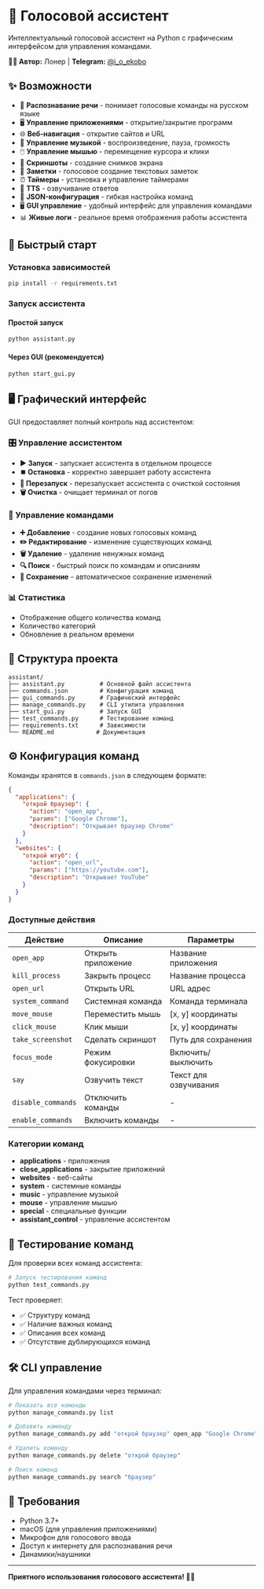 # 🎤 Голосовой ассистент

Интеллектуальный голосовой ассистент на Python с графическим интерфейсом для управления командами.

**👨‍💻 Автор:** Лонер | **Telegram:** [@i_o_ekobo](https://t.me/i_o_ekobo)

## ✨ Возможности

- 🎯 **Распознавание речи** - понимает голосовые команды на русском языке
- 🖥️ **Управление приложениями** - открытие/закрытие программ
- 🌐 **Веб-навигация** - открытие сайтов и URL
- 🎵 **Управление музыкой** - воспроизведение, пауза, громкость
- 🖱️ **Управление мышью** - перемещение курсора и клики
- 📸 **Скриншоты** - создание снимков экрана
- 📝 **Заметки** - голосовое создание текстовых заметок
- ⏰ **Таймеры** - установка и управление таймерами
- 🎤 **TTS** - озвучивание ответов
- 🔧 **JSON-конфигурация** - гибкая настройка команд
- 🖥️ **GUI управление** - удобный интерфейс для управления командами
- 📊 **Живые логи** - реальное время отображения работы ассистента

## 🚀 Быстрый старт

### Установка зависимостей

```bash
pip install -r requirements.txt
```

### Запуск ассистента

#### Простой запуск
```bash
python assistant.py
```

#### Через GUI (рекомендуется)
```bash
python start_gui.py
```

## 🖥️ Графический интерфейс

GUI предоставляет полный контроль над ассистентом:

### 🎛️ Управление ассистентом
- **▶️ Запуск** - запускает ассистента в отдельном процессе
- **⏹️ Остановка** - корректно завершает работу ассистента
- **🔄 Перезапуск** - перезапускает ассистента с очисткой состояния
- **🗑️ Очистка** - очищает терминал от логов

### 📝 Управление командами
- **➕ Добавление** - создание новых голосовых команд
- **✏️ Редактирование** - изменение существующих команд
- **🗑️ Удаление** - удаление ненужных команд
- **🔍 Поиск** - быстрый поиск по командам и описаниям
- **💾 Сохранение** - автоматическое сохранение изменений

### 📊 Статистика
- Отображение общего количества команд
- Количество категорий
- Обновление в реальном времени

## 📁 Структура проекта

```
assistant/
├── assistant.py          # Основной файл ассистента
├── commands.json         # Конфигурация команд
├── gui_commands.py       # Графический интерфейс
├── manage_commands.py    # CLI утилита управления
├── start_gui.py          # Запуск GUI
├── test_commands.py      # Тестирование команд
├── requirements.txt      # Зависимости
└── README.md            # Документация
```

## ⚙️ Конфигурация команд

Команды хранятся в `commands.json` в следующем формате:

```json
{
  "applications": {
    "открой браузер": {
      "action": "open_app",
      "params": ["Google Chrome"],
      "description": "Открывает браузер Chrome"
    }
  },
  "websites": {
    "открой ютуб": {
      "action": "open_url",
      "params": ["https://youtube.com"],
      "description": "Открывает YouTube"
    }
  }
}
```

### Доступные действия

| Действие | Описание | Параметры |
|----------|----------|-----------|
| `open_app` | Открыть приложение | Название приложения |
| `kill_process` | Закрыть процесс | Название процесса |
| `open_url` | Открыть URL | URL адрес |
| `system_command` | Системная команда | Команда терминала |
| `move_mouse` | Переместить мышь | [x, y] координаты |
| `click_mouse` | Клик мыши | [x, y] координаты |
| `take_screenshot` | Сделать скриншот | Путь для сохранения |
| `focus_mode` | Режим фокусировки | Включить/выключить |
| `say` | Озвучить текст | Текст для озвучивания |
| `disable_commands` | Отключить команды | - |
| `enable_commands` | Включить команды | - |

### Категории команд

- **applications** - приложения
- **close_applications** - закрытие приложений
- **websites** - веб-сайты
- **system** - системные команды
- **music** - управление музыкой
- **mouse** - управление мышью
- **special** - специальные функции
- **assistant_control** - управление ассистентом

## 🧪 Тестирование команд

Для проверки всех команд ассистента:

```bash
# Запуск тестирования команд
python test_commands.py
```

Тест проверяет:
- ✅ Структуру команд
- ✅ Наличие важных команд
- ✅ Описания всех команд
- ✅ Отсутствие дублирующихся команд

## 🛠️ CLI управление

Для управления командами через терминал:

```bash
# Показать все команды
python manage_commands.py list

# Добавить команду
python manage_commands.py add "открой браузер" open_app "Google Chrome" "Открывает браузер"

# Удалить команду
python manage_commands.py delete "открой браузер"

# Поиск команд
python manage_commands.py search "браузер"
```

## 📝 Требования

- Python 3.7+
- macOS (для управления приложениями)
- Микрофон для голосового ввода
- Доступ к интернету для распознавания речи
- Динамики/наушники

---

**Приятного использования голосового ассистента! 🎤✨** 